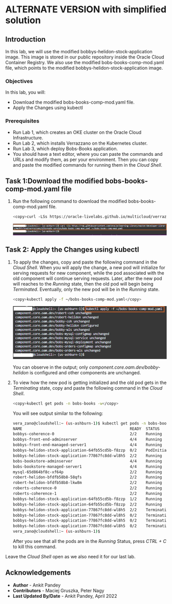 # ALTERNATE VERSION with simplified solution

## Introduction

In this lab, we will use the modified bobbys-helidon-stock-application image. This image is stored in our public repository inside the Oracle Cloud Container Registry. We also use the modified bobs-books-comp-mod.yaml file, which points to the modified bobbys-helidon-stock-application image.

### Objectives

In this lab, you will:

* Download the modified bobs-books-comp-mod.yaml file.
* Apply the Changes using kubectl

### Prerequisites

* Run Lab 1, which creates an OKE cluster on the Oracle Cloud Infrastructure.
* Run Lab 2, which installs Verrazzano on the Kubernetes cluster.
* Run Lab 3, which deploy Bobs-Books application.
* You should have a text editor, where you can paste the commands and URLs and modify them, as per your environment. Then you can copy and paste the modified commands for running them in the *Cloud Shell*.

## Task 1:Download the modified bobs-books-comp-mod.yaml file

1. Run the following command to download the modified bobs-books-comp-mod.yaml file.

    ```bash
    <copy>curl -LSs https://oracle-livelabs.github.io/multicloud/verrazzano/alternate-version/bobs-books-comp-mod.yaml >~/bobs-books-comp-mod.yaml</copy>
    ```

    ![Download file](images/downloadfile.png " ")

## Task 2: Apply the Changes using kubectl

1. To apply the changes, copy and paste the following command in the *Cloud Shell*. When you will apply the change, a new pod will initialize for serving requests for new component, while the pod associated with the old component will continue serving requests. Later, after the new pod will reaches to the *Running* state, then the old pod will begin being *Terminated*. Eventually, only the new pod will be in the *Running* state.

    ```bash
    <copy>kubectl apply -f ~/bobs-books-comp-mod.yaml</copy>
    ```

    ![Apply changes](images/applychanges.png " ")

    You can observe in the output; only *component.core.oam.dev/bobby-helidon* is configured and other components are unchanged.

2. To view how the new pod is getting initialized and the old pod gets in the *Terminating* state, copy and paste the following command in the *Cloud Shell*.

    ```bash
    <copy>kubectl get pods -n bobs-books -w</copy>
    ```

    You will see output similar to the following:

    ```bash
    vera_zano@cloudshell:~ (us-ashburn-1)$ kubectl get pods -n bobs-books
    NAME                                               READY  STATUS   RESTARTS  AGE
    bobbys-coherence-0                                 2/2    Running  0         130m
    bobbys-front-end-adminserver                       4/4    Running  0         127m
    bobbys-front-end-managed-server1                   4/4    Running  0         126m
    bobbys-helidon-stock-application-64fb55cd5b-f8zzp  0/2    PodInitializing  0         10s
    bobbys-helidon-stock-application-77867fc8dd-wl8h5  2/2    Running  0         130m
    bobs-bookstore-adminserver                         4/4    Running  0         127m
    bobs-bookstore-managed-server1                     4/4    Running  0         126m
    mysql-65d864bf8c-xf64p                             2/2    Running  0         130m
    robert-helidon-bfdfb58b8-58qfs                     2/2    Running  0         130m
    robert-helidon-bfdfb58b8-lkw8m                     2/2    Running  0         130m
    roberts-coherence-0                                2/2    Running  0         130m
    roberts-coherence-1                                2/2    Running  0         130m
    bobbys-helidon-stock-application-64fb55cd5b-f8zzp  1/2    Running  0         28s
    bobbys-helidon-stock-application-64fb55cd5b-f8zzp  2/2    Running  0         34s
    bobbys-helidon-stock-application-77867fc8dd-wl8h5  2/2    Terminating  0         130m
    bobbys-helidon-stock-application-77867fc8dd-wl8h5  0/2    Terminating  0         130m
    bobbys-helidon-stock-application-77867fc8dd-wl8h5  0/2    Terminating  0         130m
    bobbys-helidon-stock-application-77867fc8dd-wl8h5  0/2    Terminating  0         130m
    vera_zano@cloudshell:~ (us-ashburn-1)$
    ```

    After you see that all the pods are in the *Running* Status, press *CTRL + C* to kill this command.

Leave the *Cloud Shell* open as we also need it for our last lab.

## Acknowledgements

* **Author** -  Ankit Pandey
* **Contributors** - Maciej Gruszka, Peter Nagy
* **Last Updated By/Date** - Ankit Pandey, April 2022